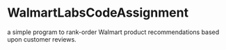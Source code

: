 # WalmartLabsCodeAssignment
a simple program to rank-order Walmart product recommendations based upon customer reviews.
